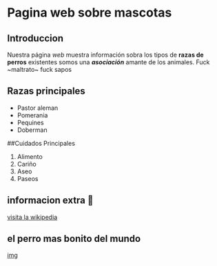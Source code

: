 # Pagina web sobre mascotas
## Introduccion
Nuestra página _web_ muestra información sobra los tipos de **razas de perros** existentes
somos una *__asociación__* amante de los animales. Fuck ~maltrato~  fuck sapos
## Razas principales

- Pastor aleman 
- Pomerania
- Pequines 
- Doberman

##Cuidados Principales

1. Alimento
2. Cariño
3. Aseo
4. Paseos

## informacion extra 🐶

[visita la wikipedia](https://www.google.es/)
## el perro mas bonito del mundo
[img](unanimed.jpg)
